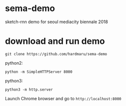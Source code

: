 # sema-demo

sketch-rnn demo for seoul mediacity biennale 2018

# download and run demo

`git clone https://github.com/hardmaru/sema-demo`

python2:

`python -m SimpleHTTPServer 8000`

python3:

`python3 -m http.server`

Launch Chrome browser and go to `http://localhost:8000`
